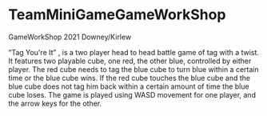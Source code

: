 # TeamMiniGameGameWorkShop
GameWorkShop 2021 Downey/Kirlew 

“Tag You're It” , is a two player head to head battle game of tag with a twist. It features two playable cube, one red, the other blue, controlled by either player. The red cube needs to tag the blue cube to turn blue within a certain time or the blue cube wins. If the red cube touches the blue cube and the blue cube does not tag him back within a certain amount of time the blue cube loses.
The game is played using WASD movement for one player, and the arrow keys for the other. 
